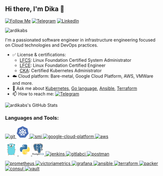 ## Hi there, I'm Dika 👋
[![Follow Me](https://img.shields.io/github/followers/ardikabs?label=Follow&style=social)](https://github.com/ardikabs)
[![Telegram](https://img.shields.io/static/v1?label=%20&message=Telegram&logo=Telegram&style=flat&labelColor=grey)](https://t.me/ardikabs)
[![LinkedIn](https://img.shields.io/static/v1?label=%20&message=LinkedIn&logo=LinkedIn&style=flat&labelColor=grey)](https://www.linkedin.com/in/ardikabs/)

<p align="left"> <img src="https://komarev.com/ghpvc/?username=ardikabs&label=Profile%20views&color=0e75b6&style=flat" alt="ardikabs" /> </p>

I'm a passionated software engineer in infrastructure engineering focused on Cloud technologies and DevOps practices.


- ✅ License & certifications:
    * [LFCS](https://www.youracclaim.com/badges/747f6deb-0e66-4168-b6f6-4c3351f5542d): Linux Foundation Certified System Administrator
    * [LFCE](https://www.youracclaim.com/badges/01886f46-7dae-4fa1-b639-ec35eeee097e): Linux Foundation Certified Engineer
    * [CKA](https://www.youracclaim.com/badges/3899fe66-ea5c-46e8-b44b-1e9e04b75daf/linked_in_profile): Certified Kubernetes Administrator
- ☁️ Cloud platform: Bare-metal, Google Cloud Platform, AWS, VMWare and more.
- 💬 Ask me about [Kubernetes](https://kubernetes.io), [Go language](https://golang.org), [Ansible](https://docs.ansible.com), [Terraform](https://terraform.io)
- 📫 How to reach me: [![Telegram](https://img.shields.io/static/v1?label=%20&message=me@ardikabs.com&logo=gmail&style=flat&labelColor=white)](mailto:me@ardikabs.com)

![ardikabs's GitHub Stats](https://github-readme-stats.vercel.app/api?username=ardikabs&show_icons=true&count_private=true&line_height=40)


<h3 align="left">Languages and Tools:</h3>
<p align="left">
<a href="https://git-scm.com/" target="_blank" rel="noreferrer"> <img src="https://www.vectorlogo.zone/logos/git-scm/git-scm-icon.svg" alt="git" width="40" height="40"/> </a>
<a href="https://kubernetes.io/" target="_blank" rel="noreferrer"> <img src="https://raw.githubusercontent.com/devicons/devicon/master/icons/kubernetes/kubernetes-plain.svg" alt="kubernetes" width="40" height="40"/> </a>
<a href="https://smi-spec.io/" target="_blank" rel="noreferrer"> <img src="https://cncf-branding.netlify.app/img/projects/servicemeshinterface/stacked/color/servicemeshinterface-stacked-color.svg" alt="smi" width="40" height="40"/> </a>
<a href="https://cloud.google.com/docs" target="_blank" rel="noreferrer"> <img src="https://www.vectorlogo.zone/logos/google_cloud/google_cloud-icon.svg" alt="google-cloud-platform" width="40" height="40"/> </a>
<a href="https://docs.aws.amazon.com/" target="_blank" rel="noreferrer"> <img src="https://www.vectorlogo.zone/logos/amazon_aws/amazon_aws-icon.svg" alt="aws" width="40" height="40"/> </a>

<a href="https://go.dev" target="_blank" rel="noreferrer"> <img src="https://raw.githubusercontent.com/devicons/devicon/master/icons/go/go-original.svg" alt="golang" width="40" height="40"/> </a>
<a href="https://www.python.org" target="_blank" rel="noreferrer"> <img src="https://raw.githubusercontent.com/devicons/devicon/master/icons/python/python-original.svg" alt="python" width="40" height="40"/> </a>
<a href="https://www.postgresql.org" target="_blank" rel="noreferrer"> <img src="https://raw.githubusercontent.com/devicons/devicon/master/icons/postgresql/postgresql-original-wordmark.svg" alt="postgresql" width="40" height="40"/> </a>
<a href="https://www.jenkins.io" target="_blank" rel="noreferrer"> <img src="https://www.vectorlogo.zone/logos/jenkins/jenkins-icon.svg" alt="jenkins" width="40" height="40"/> </a>
<a href="https://docs.gitlab.com/ee/ci/" target="_blank" rel="noreferrer"> <img src="https://akbar.codes/images/posts/how-to-deploy-with-gitlab-ci/gitlab-ci.png" alt="gitlabci" width="40" height="40"/> </a>
<a href="https://postman.com" target="_blank" rel="noreferrer"> <img src="https://www.vectorlogo.zone/logos/getpostman/getpostman-icon.svg" alt="postman" width="40" height="40"/> </a>

<a href="https://prometheus.io/" target="_blank" rel="noreferrer"> <img src="https://symbols.getvecta.com/stencil_92/48_prometheus-icon.868ae3f11c.svg" alt="prometheus" width="40" height="40"/> </a>
<a href="https://victoriametrics.com" target="_blank" rel="noreferrer"> <img src="https://res.cloudinary.com/anodot/w_120/fl_lossy,f_auto,q_auto/wp-website/integration-VictoriaMetrics.svg" alt="victoriametrics" width="40" height="40"/> </a>
<a href="https://grafana.com" target="_blank" rel="noreferrer"> <img src="https://www.vectorlogo.zone/logos/grafana/grafana-icon.svg" alt="grafana" width="40" height="40"/> </a>
<a href="https://docs.ansible.com/ansible/latest/" target="_blank" rel="noreferrer"> <img src="https://cdn.worldvectorlogo.com/logos/ansible.svg" alt="ansible" width="40" height="40"/> </a>
<a href="https://www.terraform.io/" target="_blank" rel="noreferrer"> <img src="https://www.vectorlogo.zone/logos/terraformio/terraformio-icon.svg" alt="terraform" width="40" height="40"/> </a>
<a href="https://www.packer.io/" target="_blank" rel="noreferrer"> <img src="https://www.vectorlogo.zone/logos/packerio/packerio-icon.svg" alt="packer" width="40" height="40"/> </a>
<a href="https://www.consul.io/" target="_blank" rel="noreferrer"> <img src="https://www.vectorlogo.zone/logos/consulio/consulio-icon.svg" alt="consul" width="40" height="40"/> </a>
<a href="https://www.vaultproject.io/" target="_blank" rel="noreferrer"> <img src="https://www.vectorlogo.zone/logos/vaultproject/vaultproject-icon.svg" alt="vault" width="40" height="40"/> </a>
</p>
